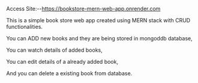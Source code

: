Access Site:--https://bookstore-mern-web-app.onrender.com

This is a simple book store web app created using MERN stack with CRUD functionalities.


You can ADD new books and they are being stored in mongoddb database,

You can watch details of added books,

You can edit details of a already added book,

And you can delete a existing book from database.
